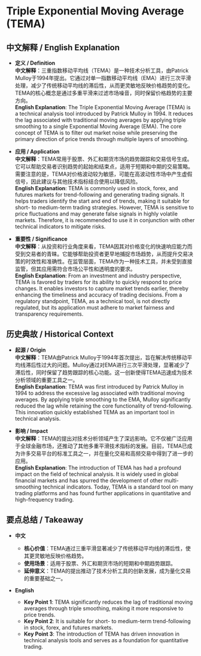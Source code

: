 # Triple Exponential Moving Average (TEMA)

## 中文解释 / English Explanation

* **定义 / Definition**  
  **中文解释**：三重指数移动平均线（TEMA）是一种技术分析工具，由Patrick Mulloy于1994年提出。它通过对单一指数移动平均线（EMA）进行三次平滑处理，减少了传统移动平均线的滞后性，从而更灵敏地反映价格趋势的变化。TEMA的核心概念是通过多重平滑来过滤市场噪音，同时保留价格趋势的主要方向。  
  **English Explanation**: The Triple Exponential Moving Average (TEMA) is a technical analysis tool introduced by Patrick Mulloy in 1994. It reduces the lag associated with traditional moving averages by applying triple smoothing to a single Exponential Moving Average (EMA). The core concept of TEMA is to filter out market noise while preserving the primary direction of price trends through multiple layers of smoothing.

* **应用 / Application**  
  **中文解释**：TEMA常用于股票、外汇和期货市场的趋势跟踪和交易信号生成。它可以帮助交易者识别趋势的起始和结束点，适用于短期和中期的交易策略。需要注意的是，TEMA对价格波动较为敏感，可能在高波动性市场中产生虚假信号，因此建议与其他技术指标结合使用以降低风险。  
  **English Explanation**: TEMA is commonly used in stock, forex, and futures markets for trend-following and generating trading signals. It helps traders identify the start and end of trends, making it suitable for short- to medium-term trading strategies. However, TEMA is sensitive to price fluctuations and may generate false signals in highly volatile markets. Therefore, it is recommended to use it in conjunction with other technical indicators to mitigate risks.

* **重要性 / Significance**  
  **中文解释**：从投资和行业角度来看，TEMA因其对价格变化的快速响应能力而受到交易者的青睐。它能够帮助投资者更早地捕捉市场趋势，从而提升交易决策的时效性和准确性。在监管层面，TEMA作为一种技术工具，并未受到直接监管，但其应用需符合市场公平性和透明度的要求。  
  **English Explanation**: From an investment and industry perspective, TEMA is favored by traders for its ability to quickly respond to price changes. It enables investors to capture market trends earlier, thereby enhancing the timeliness and accuracy of trading decisions. From a regulatory standpoint, TEMA, as a technical tool, is not directly regulated, but its application must adhere to market fairness and transparency requirements.

## 历史典故 / Historical Context

* **起源 / Origin**  
  **中文解释**：TEMA由Patrick Mulloy于1994年首次提出，旨在解决传统移动平均线滞后性过大的问题。Mulloy通过对EMA进行三次平滑处理，显著减少了滞后性，同时保留了趋势跟踪的核心功能。这一创新使得TEMA迅速成为技术分析领域的重要工具之一。  
  **English Explanation**: TEMA was first introduced by Patrick Mulloy in 1994 to address the excessive lag associated with traditional moving averages. By applying triple smoothing to the EMA, Mulloy significantly reduced the lag while retaining the core functionality of trend-following. This innovation quickly established TEMA as an important tool in technical analysis.

* **影响 / Impact**  
  **中文解释**：TEMA的提出对技术分析领域产生了深远影响。它不仅被广泛应用于全球金融市场，还推动了其他多重平滑技术指标的发展。目前，TEMA已成为许多交易平台的标准工具之一，并在量化交易和高频交易中得到了进一步的应用。  
  **English Explanation**: The introduction of TEMA has had a profound impact on the field of technical analysis. It is widely used in global financial markets and has spurred the development of other multi-smoothing technical indicators. Today, TEMA is a standard tool on many trading platforms and has found further applications in quantitative and high-frequency trading.

## 要点总结 / Takeaway

* **中文**  
  - **核心价值**：TEMA通过三重平滑显著减少了传统移动平均线的滞后性，使其更灵敏地反映价格趋势。  
  - **使用场景**：适用于股票、外汇和期货市场的短期和中期趋势跟踪。  
  - **延伸意义**：TEMA的提出推动了技术分析工具的创新发展，成为量化交易的重要基础之一。

* **English**  
  - **Key Point 1**: TEMA significantly reduces the lag of traditional moving averages through triple smoothing, making it more responsive to price trends.  
  - **Key Point 2**: It is suitable for short- to medium-term trend-following in stock, forex, and futures markets.  
  - **Key Point 3**: The introduction of TEMA has driven innovation in technical analysis tools and serves as a foundation for quantitative trading.